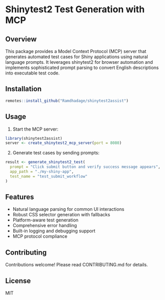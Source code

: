 # Shinytest2 Test Generation with MCP

## Overview

This package provides a Model Context Protocol (MCP) server that generates automated test cases for Shiny applications using natural language prompts. It leverages shinytest2 for browser automation and implements sophisticated prompt parsing to convert English descriptions into executable test code.

## Installation

```R
remotes::install_github("Ramdhadage/shinytest2assist")
```

## Usage

1. Start the MCP server:

```R
library(shinytest2assist)
server <- create_shinytest2_mcp_server(port = 8080)
```

2. Generate test cases by sending prompts:

```R
result <- generate_shinytest2_test(
  prompt = "Click submit button and verify success message appears",
  app_path = "./my-shiny-app",
  test_name = "test_submit_workflow"
)
```

## Features

- Natural language parsing for common UI interactions
- Robust CSS selector generation with fallbacks
- Platform-aware test generation
- Comprehensive error handling
- Built-in logging and debugging support
- MCP protocol compliance

## Contributing

Contributions welcome! Please read CONTRIBUTING.md for details.

## License

MIT